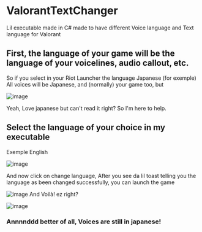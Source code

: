 # ValorantTextChanger
Lil executable made in C# made to have different Voice language and Text language for Valorant

## First, the language of your game will be the language of your voicelines, audio callout, etc.
So if you select in your Riot Launcher the language Japanese (for exemple)
All voices will be Japanese, and (normally) your game too, but

![image](https://user-images.githubusercontent.com/128378374/229327723-c4ab57ed-87d9-4e3c-9c99-6c6841679b2e.png)

Yeah, Love japanese but can't read it right?
So I'm here to help.

## Select the language of your choice in my executable
Exemple English

![image](https://user-images.githubusercontent.com/128378374/229327737-7ad2758c-ae9f-4e62-8a29-5c21f9223d07.png)

And now click on change language,
After you see da lil toast telling you the language as been changed successfully, you can launch the game

![image](https://user-images.githubusercontent.com/128378374/229327778-dbc264ea-bcc9-43b6-b2cb-131672a2fc16.png)
And Voilà! ez right?

![image](https://user-images.githubusercontent.com/128378374/229327841-ccbb797f-7a35-417a-bac1-31f3ed3e865a.png)

### Annnnddd better of all, Voices are still in japanese!
